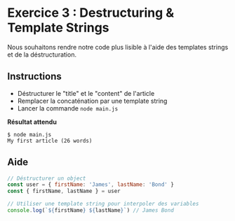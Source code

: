 # Exercice 3 : Destructuring & Template Strings

Nous souhaitons rendre notre code plus lisible à l'aide des templates strings et de la déstructuration.

## Instructions

* Déstructurer le "title" et le "content" de l'article
* Remplacer la concaténation par une template string
* Lancer la commande `node main.js`

**Résultat attendu**

```
$ node main.js
My first article (26 words)
```

## Aide

```js
// Déstructurer un object
const user = { firstName: 'James', lastName: 'Bond' }
const { firstName, lastName } = user

// Utiliser une template string pour interpoler des variables
console.log(`${firstName} ${lastName}`) // James Bond
```

